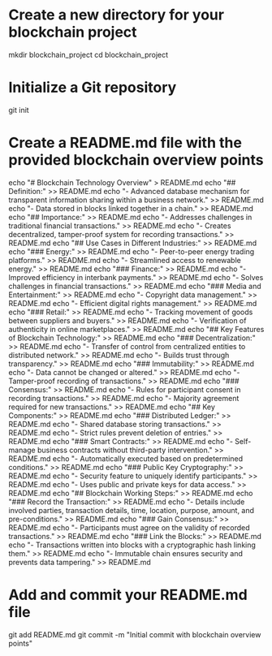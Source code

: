 # Create a new directory for your blockchain project
mkdir blockchain_project
cd blockchain_project

# Initialize a Git repository
git init

# Create a README.md file with the provided blockchain overview points
echo "# Blockchain Technology Overview" > README.md
echo "## Definition:" >> README.md
echo "- Advanced database mechanism for transparent information sharing within a business network." >> README.md
echo "- Data stored in blocks linked together in a chain." >> README.md
echo "## Importance:" >> README.md
echo "- Addresses challenges in traditional financial transactions." >> README.md
echo "- Creates decentralized, tamper-proof system for recording transactions." >> README.md
echo "## Use Cases in Different Industries:" >> README.md
echo "### Energy:" >> README.md
echo "- Peer-to-peer energy trading platforms." >> README.md
echo "- Streamlined access to renewable energy." >> README.md
echo "### Finance:" >> README.md
echo "- Improved efficiency in interbank payments." >> README.md
echo "- Solves challenges in financial transactions." >> README.md
echo "### Media and Entertainment:" >> README.md
echo "- Copyright data management." >> README.md
echo "- Efficient digital rights management." >> README.md
echo "### Retail:" >> README.md
echo "- Tracking movement of goods between suppliers and buyers." >> README.md
echo "- Verification of authenticity in online marketplaces." >> README.md
echo "## Key Features of Blockchain Technology:" >> README.md
echo "### Decentralization:" >> README.md
echo "- Transfer of control from centralized entities to distributed network." >> README.md
echo "- Builds trust through transparency." >> README.md
echo "### Immutability:" >> README.md
echo "- Data cannot be changed or altered." >> README.md
echo "- Tamper-proof recording of transactions." >> README.md
echo "### Consensus:" >> README.md
echo "- Rules for participant consent in recording transactions." >> README.md
echo "- Majority agreement required for new transactions." >> README.md
echo "## Key Components:" >> README.md
echo "### Distributed Ledger:" >> README.md
echo "- Shared database storing transactions." >> README.md
echo "- Strict rules prevent deletion of entries." >> README.md
echo "### Smart Contracts:" >> README.md
echo "- Self-manage business contracts without third-party intervention." >> README.md
echo "- Automatically executed based on predetermined conditions." >> README.md
echo "### Public Key Cryptography:" >> README.md
echo "- Security feature to uniquely identify participants." >> README.md
echo "- Uses public and private keys for data access." >> README.md
echo "## Blockchain Working Steps:" >> README.md
echo "### Record the Transaction:" >> README.md
echo "- Details include involved parties, transaction details, time, location, purpose, amount, and pre-conditions." >> README.md
echo "### Gain Consensus:" >> README.md
echo "- Participants must agree on the validity of recorded transactions." >> README.md
echo "### Link the Blocks:" >> README.md
echo "- Transactions written into blocks with a cryptographic hash linking them." >> README.md
echo "- Immutable chain ensures security and prevents data tampering." >> README.md

# Add and commit your README.md file
git add README.md
git commit -m "Initial commit with blockchain overview points"
